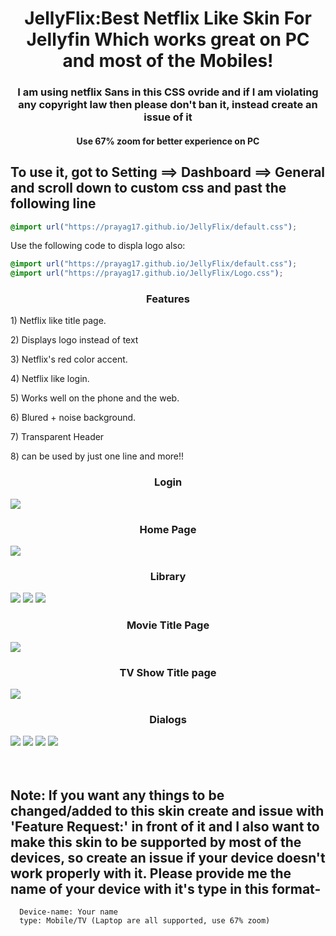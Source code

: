 <div align="center">
<h1>JellyFlix:Best Netflix Like Skin For Jellyfin Which works great on PC and most of the Mobiles!</h1>
<h3>I am using netflix Sans in this CSS ovride and if I am violating any copyright law then please don't ban it, instead create an issue of it</h3>
<h4>Use 67% zoom for better experience on PC</h4>  
</div>
<h2> To use it, got to Setting ==> Dashboard ==> General and scroll down to custom css and past the following line</h2>


```css
@import url("https://prayag17.github.io/JellyFlix/default.css");
```

Use the following code to displa logo also:

```css
@import url("https://prayag17.github.io/JellyFlix/default.css");
@import url("https://prayag17.github.io/JellyFlix/Logo.css");
```
<div class="listCont">
  <h3 align="center"> Features </h3>
  <div class="list" style="display: block;">
    <p>1) Netflix like title page.</p>
    <p>2) Displays logo instead of text</p>
    <p>3) Netflix's red color accent.</p>
    <p>4) Netflix like login.</p>
    <p>5) Works well on the phone and the web.</p>
    <p>6) Blured + noise background.</p>
    <p>7) Transparent Header</p>
    <p>8) can be used by just one line and more!!</p>
  </div>
</div>

<div class="imagesCont">
  <div class="Login">
    <h3 align="center">Login</h3>
    <img src="https://prayag17.github.io/JellyFlix/img/Login.jpg">
  </div>
  <div class="home">
    <h3 align="center">Home Page</h3>
    <img src="https://prayag17.github.io/JellyFlix/img/Home.jpg">
  </div>  
  <div class="lib">
    <h3 align="center">Library</h3>
    <img src="https://prayag17.github.io/JellyFlix/img/Movies.jpg">
    <img src="https://prayag17.github.io/JellyFlix/img/TV%20Shows.jpg">
    <img src="https://prayag17.github.io/JellyFlix/img/Collections.jpg">
  </div>
  <div class="titleMov">
    <h3 align="center">Movie Title Page</h3>
    <img src="https://prayag17.github.io/JellyFlix/img/Title%20Page-Movie.jpg">
  </div>
  <div class="titleTv">
    <h3 align="center">TV Show Title page</h3>
    <img src="https://prayag17.github.io/JellyFlix/img/Title%20Page-TV.jpg">
  </div>
  <div class="dia">
  <h3 align="center">Dialogs</h3>
  <img src="https://prayag17.github.io/JellyFlix/img/Menu.jpg">
  <img src="https://prayag17.github.io/JellyFlix/img/Dialog-1.jpg">
  <img src="https://prayag17.github.io/JellyFlix/img/Dialog-2.jpg">
  <img src="https://prayag17.github.io/JellyFlix/img/Dialog-3.jpg">
  </div>
</div>
<br>
<br>
<div class="note">
  <h2>Note: If you want any things to be changed/added to this skin create and issue with 'Feature Request:' in front of it and I also want to make this skin to be supported by most of the devices, so create an issue if your device doesn't work properly with it. Please provide me the name of your device with it's type in this format-<br></h2>

  ```
    Device-name: Your name
    type: Mobile/TV (Laptop are all supported, use 67% zoom)
  ```
</div>

